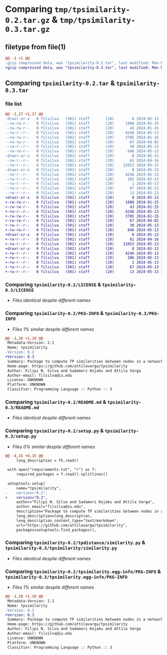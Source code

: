 # Comparing `tmp/tpsimilarity-0.2.tar.gz` & `tmp/tpsimilarity-0.3.tar.gz`

## filetype from file(1)

```diff
@@ -1 +1 @@
-gzip compressed data, was "tpsimilarity-0.2.tar", last modified: Mon May 13 11:42:23 2024, max compression
+gzip compressed data, was "tpsimilarity-0.3.tar", last modified: Mon May 13 12:18:46 2024, max compression
```

## Comparing `tpsimilarity-0.2.tar` & `tpsimilarity-0.3.tar`

### file list

```diff
@@ -1,17 +1,17 @@
-drwxr-xr-x   0 filsilva   (501) staff       (20)        0 2024-05-13 11:42:23.687273 tpsimilarity-0.2/
--rw-rw-r--   0 filsilva   (501) staff       (20)     1080 2024-01-15 19:55:19.000000 tpsimilarity-0.2/LICENSE
--rw-rw-r--   0 filsilva   (501) staff       (20)       43 2024-01-15 19:55:19.000000 tpsimilarity-0.2/MANIFEST.in
--rw-r--r--   0 filsilva   (501) staff       (20)     4246 2024-05-13 11:42:23.687147 tpsimilarity-0.2/PKG-INFO
--rw-rw-r--   0 filsilva   (501) staff       (20)     3705 2024-01-15 19:55:19.000000 tpsimilarity-0.2/README.md
--rw-rw-r--   0 filsilva   (501) staff       (20)       67 2024-04-02 14:03:38.000000 tpsimilarity-0.2/requirements.txt
--rw-r--r--   0 filsilva   (501) staff       (20)       38 2024-05-13 11:42:23.687325 tpsimilarity-0.2/setup.cfg
--rw-rw-r--   0 filsilva   (501) staff       (20)      846 2024-05-13 11:40:31.000000 tpsimilarity-0.2/setup.py
-drwxr-xr-x   0 filsilva   (501) staff       (20)        0 2024-05-13 11:42:23.686353 tpsimilarity-0.2/tpdistance/
--rw-r--r--   0 filsilva   (501) staff       (20)       61 2024-04-16 14:28:02.000000 tpsimilarity-0.2/tpdistance/__init__.py
--rw-r--r--   0 filsilva   (501) staff       (20)    12052 2024-05-13 11:41:41.000000 tpsimilarity-0.2/tpdistance/similarity.py
-drwxr-xr-x   0 filsilva   (501) staff       (20)        0 2024-05-13 11:42:23.686967 tpsimilarity-0.2/tpsimilarity.egg-info/
--rw-r--r--   0 filsilva   (501) staff       (20)     4246 2024-05-13 11:42:23.000000 tpsimilarity-0.2/tpsimilarity.egg-info/PKG-INFO
--rw-r--r--   0 filsilva   (501) staff       (20)      282 2024-05-13 11:42:23.000000 tpsimilarity-0.2/tpsimilarity.egg-info/SOURCES.txt
--rw-r--r--   0 filsilva   (501) staff       (20)        1 2024-05-13 11:42:23.000000 tpsimilarity-0.2/tpsimilarity.egg-info/dependency_links.txt
--rw-r--r--   0 filsilva   (501) staff       (20)       67 2024-05-13 11:42:23.000000 tpsimilarity-0.2/tpsimilarity.egg-info/requires.txt
--rw-r--r--   0 filsilva   (501) staff       (20)       11 2024-05-13 11:42:23.000000 tpsimilarity-0.2/tpsimilarity.egg-info/top_level.txt
+drwxr-xr-x   0 filsilva   (501) staff       (20)        0 2024-05-13 12:18:46.526239 tpsimilarity-0.3/
+-rw-rw-r--   0 filsilva   (501) staff       (20)     1080 2024-01-15 19:55:19.000000 tpsimilarity-0.3/LICENSE
+-rw-rw-r--   0 filsilva   (501) staff       (20)       43 2024-01-15 19:55:19.000000 tpsimilarity-0.3/MANIFEST.in
+-rw-r--r--   0 filsilva   (501) staff       (20)     4246 2024-05-13 12:18:46.526107 tpsimilarity-0.3/PKG-INFO
+-rw-rw-r--   0 filsilva   (501) staff       (20)     3705 2024-01-15 19:55:19.000000 tpsimilarity-0.3/README.md
+-rw-rw-r--   0 filsilva   (501) staff       (20)       67 2024-04-02 14:03:38.000000 tpsimilarity-0.3/requirements.txt
+-rw-r--r--   0 filsilva   (501) staff       (20)       38 2024-05-13 12:18:46.526305 tpsimilarity-0.3/setup.cfg
+-rw-rw-r--   0 filsilva   (501) staff       (20)      846 2024-05-13 12:18:39.000000 tpsimilarity-0.3/setup.py
+drwxr-xr-x   0 filsilva   (501) staff       (20)        0 2024-05-13 12:18:46.525286 tpsimilarity-0.3/tpsimilarity/
+-rw-r--r--   0 filsilva   (501) staff       (20)       61 2024-04-16 14:28:02.000000 tpsimilarity-0.3/tpsimilarity/__init__.py
+-rw-r--r--   0 filsilva   (501) staff       (20)    12052 2024-05-13 12:18:09.000000 tpsimilarity-0.3/tpsimilarity/similarity.py
+drwxr-xr-x   0 filsilva   (501) staff       (20)        0 2024-05-13 12:18:46.525904 tpsimilarity-0.3/tpsimilarity.egg-info/
+-rw-r--r--   0 filsilva   (501) staff       (20)     4246 2024-05-13 12:18:46.000000 tpsimilarity-0.3/tpsimilarity.egg-info/PKG-INFO
+-rw-r--r--   0 filsilva   (501) staff       (20)      286 2024-05-13 12:18:46.000000 tpsimilarity-0.3/tpsimilarity.egg-info/SOURCES.txt
+-rw-r--r--   0 filsilva   (501) staff       (20)        1 2024-05-13 12:18:46.000000 tpsimilarity-0.3/tpsimilarity.egg-info/dependency_links.txt
+-rw-r--r--   0 filsilva   (501) staff       (20)       67 2024-05-13 12:18:46.000000 tpsimilarity-0.3/tpsimilarity.egg-info/requires.txt
+-rw-r--r--   0 filsilva   (501) staff       (20)       13 2024-05-13 12:18:46.000000 tpsimilarity-0.3/tpsimilarity.egg-info/top_level.txt
```

### Comparing `tpsimilarity-0.2/LICENSE` & `tpsimilarity-0.3/LICENSE`

 * *Files identical despite different names*

### Comparing `tpsimilarity-0.2/PKG-INFO` & `tpsimilarity-0.3/PKG-INFO`

 * *Files 1% similar despite different names*

```diff
@@ -1,10 +1,10 @@
 Metadata-Version: 2.1
 Name: tpsimilarity
-Version: 0.2
+Version: 0.3
 Summary: Package to compute TP similarities between nodes in a network.
 Home-page: https://github.com/attilavarga/tpsimilarity
 Author: Filipi N. Silva and Sadamori Kojaku and Attila Varga
 Author-email: filsilva@iu.edu
 License: UNKNOWN
 Platform: UNKNOWN
 Classifier: Programming Language :: Python :: 3
```

### Comparing `tpsimilarity-0.2/README.md` & `tpsimilarity-0.3/README.md`

 * *Files identical despite different names*

### Comparing `tpsimilarity-0.2/setup.py` & `tpsimilarity-0.3/setup.py`

 * *Files 0% similar despite different names*

```diff
@@ -4,15 +4,15 @@
     long_description = fh.read()
 
 with open("requirements.txt", "r") as f:
     required_packages = f.read().splitlines()
 
 setuptools.setup(
     name="tpsimilarity",
-    version="0.2",
+    version="0.3",
     author="Filipi N. Silva and Sadamori Kojaku and Attila Varga",
     author_email="filsilva@iu.edu",
     description="Package to compute TP similarities between nodes in a network.",
     long_description=long_description,
     long_description_content_type="text/markdown",
     url="https://github.com/attilavarga/tpsimilarity",
     packages=setuptools.find_packages(),
```

### Comparing `tpsimilarity-0.2/tpdistance/similarity.py` & `tpsimilarity-0.3/tpsimilarity/similarity.py`

 * *Files identical despite different names*

### Comparing `tpsimilarity-0.2/tpsimilarity.egg-info/PKG-INFO` & `tpsimilarity-0.3/tpsimilarity.egg-info/PKG-INFO`

 * *Files 1% similar despite different names*

```diff
@@ -1,10 +1,10 @@
 Metadata-Version: 2.1
 Name: tpsimilarity
-Version: 0.2
+Version: 0.3
 Summary: Package to compute TP similarities between nodes in a network.
 Home-page: https://github.com/attilavarga/tpsimilarity
 Author: Filipi N. Silva and Sadamori Kojaku and Attila Varga
 Author-email: filsilva@iu.edu
 License: UNKNOWN
 Platform: UNKNOWN
 Classifier: Programming Language :: Python :: 3
```

